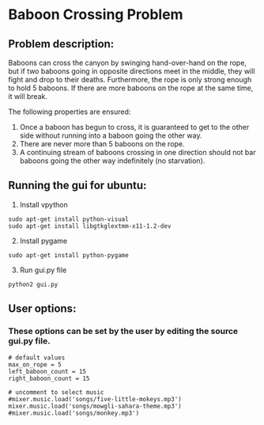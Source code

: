 # Baboon Crossing Problem

## Problem description:

Baboons can cross the canyon by swinging hand-over-hand on the rope, but if two baboons going in opposite directions meet in the middle, they will fight and drop to their deaths. Furthermore, the rope is only strong enough to hold 5 baboons. If there are more baboons on the rope at the same time, it will break.

The following properties are ensured:

1. Once a baboon has begun to cross, it is guaranteed to get to the other side without running into a baboon going the other way.
2. There are never more than 5 baboons on the rope.
3. A continuing stream of baboons crossing in one direction should not bar baboons going the other way indefinitely (no starvation).

## Running the gui for ubuntu:

1. Install vpython
```python2
sudo apt-get install python-visual
sudo apt-get install libgtkglextmm-x11-1.2-dev
```

2. Install pygame
```python2
sudo apt-get install python-pygame
```

3. Run gui.py file
```python2
python2 gui.py
```

## User options:
### These options can be set by the user by editing the source gui.py file.
```python2
# default values
max_on_rope = 5 
left_baboon_count = 15
right_baboon_count = 15

# uncomment to select music
#mixer.music.load('songs/five-little-mokeys.mp3')
mixer.music.load('songs/mowgli-sahara-theme.mp3')
#mixer.music.load('songs/monkey.mp3')
```
